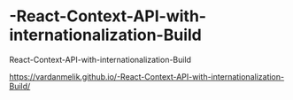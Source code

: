 # -React-Context-API-with-internationalization-Build
 React-Context-API-with-internationalization-Build
 
 https://vardanmelik.github.io/-React-Context-API-with-internationalization-Build/

